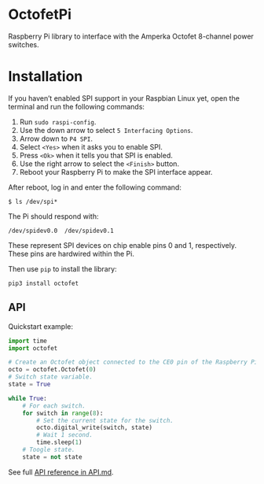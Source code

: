 # OctofetPi

Raspberry Pi library to interface with the Amperka Octofet 8-channel power switches.

# Installation

If you haven’t enabled SPI support in your Raspbian Linux yet, open the terminal and run the
following commands:

1. Run `sudo raspi-config`.
2. Use the down arrow to select `5 Interfacing Options`.
3. Arrow down to `P4 SPI`.
4. Select `<Yes>` when it asks you to enable SPI.
5. Press `<Ok>` when it tells you that SPI is enabled.
6. Use the right arrow to select the `<Finish>` button.
7. Reboot your Raspberry Pi to make the SPI interface appear.

After reboot, log in and enter the following command:

```shell
$ ls /dev/spi*
```

The Pi should respond with:

```shell
/dev/spidev0.0  /dev/spidev0.1
```

These represent SPI devices on chip enable pins 0 and 1, respectively. These pins are hardwired
within the Pi.

Then use `pip` to install the library:

```shell
pip3 install octofet
```

## API

Quickstart example:

```python
import time
import octofet

# Create an Octofet object connected to the CE0 pin of the Raspberry Pi board.
octo = octofet.Octofet(0)
# Switch state variable.
state = True

while True:
    # For each switch.
    for switch in range(8):
        # Set the current state for the switch.
        octo.digital_write(switch, state)
        # Wait 1 second.
        time.sleep(1)
    # Toogle state.
    state = not state
```

See full [API reference in API.md](https://github.com/amperka/OctofetPi/blob/master/API.md).
